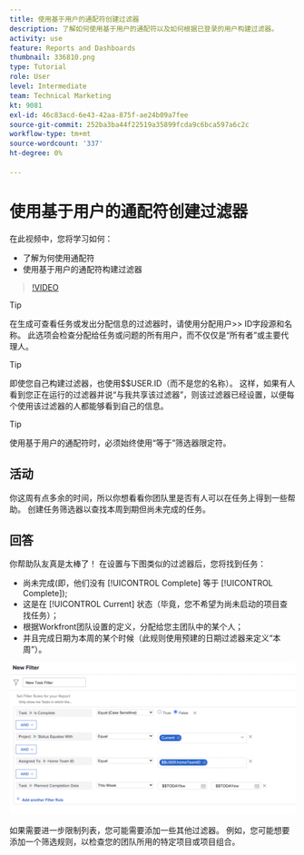 ```yaml
---
title: 使用基于用户的通配符创建过滤器
description: 了解如何使用基于用户的通配符以及如何根据已登录的用户构建过滤器。
activity: use
feature: Reports and Dashboards
thumbnail: 336810.png
type: Tutorial
role: User
level: Intermediate
team: Technical Marketing
kt: 9081
exl-id: 46c83acd-6e43-42aa-875f-ae24b09a7fee
source-git-commit: 252ba3ba44f22519a35899fcda9c6bca597a6c2c
workflow-type: tm+mt
source-wordcount: '337'
ht-degree: 0%

---
```


# 使用基于用户的通配符创建过滤器

在此视频中，您将学习如何：

* 了解为何使用通配符
* 使用基于用户的通配符构建过滤器

>[!VIDEO](https://video.tv.adobe.com/v/336810/?quality=12)

>[!TIP]
>
>在生成可查看任务或发出分配信息的过滤器时，请使用分配用户>> ID字段源和名称。  此选项会检查分配给任务或问题的所有用户，而不仅仅是“所有者”或主要代理人。

>[!TIP]
>
>即使您自己构建过滤器，也使用$$USER.ID（而不是您的名称）。 这样，如果有人看到您正在运行的过滤器并说“与我共享该过滤器”，则该过滤器已经设置，以便每个使用该过滤器的人都能够看到自己的信息。

>[!TIP]
>
>使用基于用户的通配符时，必须始终使用“等于”筛选器限定符。

## 活动

你这周有点多余的时间，所以你想看看你团队里是否有人可以在任务上得到一些帮助。 创建任务筛选器以查找本周到期但尚未完成的任务。

## 回答

你帮助队友真是太棒了！ 在设置与下图类似的过滤器后，您将找到任务：

* 尚未完成(即，他们没有 [!UICONTROL Complete] 等于 [!UICONTROL Complete]);
* 这是在 [!UICONTROL Current] 状态（毕竟，您不希望为尚未启动的项目查找任务）；
* 根据Workfront团队设置的定义，分配给您主团队中的某个人；
* 并且完成日期为本周的某个时候（此规则使用预建的日期过滤器来定义“本周”）。

![用于创建任务筛选器的屏幕图像，该筛选器具有基于用户的通配符](assets/user-wildcard-exercise-answer.png)

如果需要进一步限制列表，您可能需要添加一些其他过滤器。 例如，您可能想要添加一个筛选规则，以检查您的团队所用的特定项目或项目组合。
